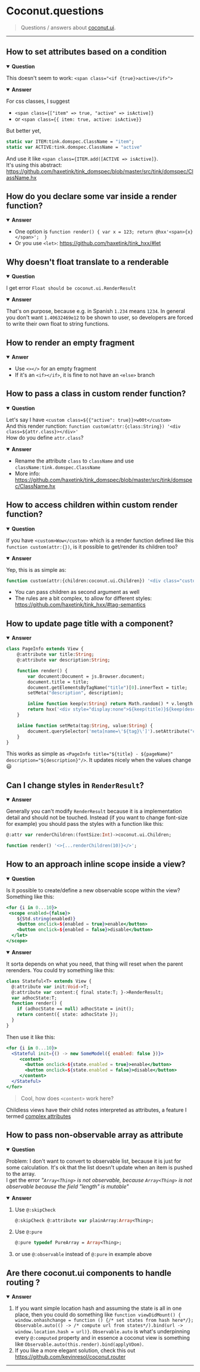 # Coconut.questions

> Questions / answers about [coconut.ui](https://github.com/MVCoconut/).

--- 

## How to set attributes based on a condition

<details open><summary><b>Question</b></summary>

This doesn't seem to work: `<span class="<if {true}>active</if>">`

</details>

<details open><summary><b>Answer</b></summary>

For css classes, I suggest
* `<span class={["item" => true, "active" => isActive]}` 
* or `<span class={{ item: true, active: isActive}}`

But better yet,  
```haxe
static var ITEM:tink.domspec.ClassName = "item"; 
static var ACTIVE:tink.domspec.ClassName = "active" 
```
And use it like  `<span class={ITEM.add([ACTIVE => isActive]}`.  
It's using this abstract: <https://github.com/haxetink/tink_domspec/blob/master/src/tink/domspec/ClassName.hx>
 
</details>


## How do you declare some var inside a render function?

<details open><summary><b>Answer</b></summary>

* One option is `function render() { var x = 123; return @hxx'<span>{x}</span>';  }`
* Or you use `<let>`: <https://github.com/haxetink/tink_hxx/#let>

</details>

## Why doesn't float translate to a renderable

<details open><summary><b>Question</b></summary>
 
I get error `Float should be coconut.ui.RenderResult`

</details>

<details open><summary><b>Answer</b></summary>

That's on purpose, because e.g. in Spanish `1.234` means `1234`. In general you don't want `1.40632469e12` to be shown to user, so developers are forced to write their own float to string functions.

</details>

## How to render an empty fragment

<details open><summary><b>Anwer</b></summary>

- Use `<></>` for an empty fragment
- If it's an `<if></if>`, it is fine to not have an `<else>` branch

</details>

## How to pass a class in custom render function?

<details open><summary><b>Question</b></summary>
 
Let's say I have `<custom class=${{"active": true}}>w00t</custom>`  
And this render runction: `function custom(attr:{class:String}) '<div class=${attr.class}></div>'`  
How do you define `attr.class`? 

</details>

<details open><summary><b>Answer</b></summary>

* Rename the attribute `class` to `className` and use `className:tink.domspec.ClassName`
* More info: <https://github.com/haxetink/tink_domspec/blob/master/src/tink/domspec/ClassName.hx>

</details>


## How to access children within custom render function?

<details open><summary><b>Question</b></summary>

If you have `<custom>Wow</custom>` which is a render function defined like this `function custom(attr:{})`, is it possible to get/render its children too?

</details>

<details open><summary><b>Answer</b></summary>

Yep, this is as simple as:
 
```haxe
function custom(attr:{children:coconut.ui.Children}) '<div class="custom">${...attr.children}</div>';
```

* You can pass children as second argument as well
* The rules are a bit complex, to allow for different styles: <https://github.com/haxetink/tink_hxx/#tag-semantics>

</details>

## How to update page title with a component?

<details open><summary><b>Answer</b></summary>

```haxe
class PageInfo extends View {
    @:attribute var title:String;
    @:attribute var description:String;

    function render() {
        var document:Document = js.Browser.document;
        document.title = title;
        document.getElementsByTagName("title")[0].innerText = title;
        setMeta("description", description);

        inline function keep(v:String) return Math.random() * v.length > 0 ? "" : "";
        return hxx('<div style="display:none">${keep(title)}${keep(description)}</div>');
    }

    inline function setMeta(tag:String, value:String) {
        document.querySelector('meta[name=\'${tag}\']').setAttribute("content", value);
    }
}
```

This works as simple as `<PageInfo title="${title} - ${pageName}" description="${description}"/>`. It updates nicely when the values change :smiley:

</details>

## Can I change styles in `RenderResult`?

<details open><summary><b>Answer</b></summary>

Generally you can't modify `RenderResult` because it is a implementation detail and should not be touched. Instead (if you want to change font-size for example) you should pass the styles with a function like this:

```haxe
@:attr var renderChildren:(fontSize:Int)->coconut.ui.Children;

function render() '<>{...renderChildren(10)}</>';
```

</details>


## How to an approach inline scope inside a view?

<details open><summary><b>Question</b></summary>

Is it possible to create/define a new observable scope within the view?  Something like this:
```jsx
<for {i in 0...10}>
 <scope enabled={false}>
    ${Std.string(enabled)}
    <button onclick=${enabled = true}>enable</button>
    <button onclick=${enabled = false}>disable</button>
  </let>
</scope>
```
</details>

<details open><summary><b>Answer</b></summary>
  
It sorta depends on what you need, that thing will reset when the parent rerenders. You could try something like this:
  
```haxe
class Stateful<T> extends View {
  @:attribute var init:Void->T;
  @:attribute var content:{ final state:T; }->RenderResult;
  var adhocState:T;
  function render() {
    if (adhocState == null) adhocState = init();
    return content({ state: adhocState });
  }
}
```

Then use it like this:

```jsx
<for {i in 0...10}>
  <Stateful init={() -> new SomeModel({ enabled: false })}>
     <content>
       <button onclick=${state.enabled = true}>enable</button>
       <button onclick=${state.enabled = false}>disable</button>
     </content>
  </Stateful>
</for>
```

> Cool, how does `<content>` work here?

Childless views have their child notes interpreted as attributes, a feature I termed [complex attributes](https://github.com/haxetink/tink_hxx/#complex-attributes)

</details>

## How to pass non-observable array as attribute

<details open><summary><b>Question</b></summary>

Problem: I don't want to convert to observable list, because it is just for some calculation. It's ok that the list doesn't update when an item is pushed to the array.  
I get the error _"`Array<Thing>` is not observable, because `Array<Thing>` is not observable because the field \"length\" is mutable"_

</details>

<details open><summary><b>Answer</b></summary>
 
1. Use `@:skipCheck`
   ```haxe
   @:skipCheck @:attribute var plainArray:Array<Thing>;
   ```
2. Use `@:pure`
   ```haxe
   @:pure typedef PureArray = Array<Thing>;
   ```
3. or use `@:observable` instead of `@:pure` in example above

</details>

## Are there coconut.ui components to handle routing ?

<details open><summary><b>Answer</b></summary>

1. If you want simple location hash and assuming the state is all in one place, then you could do something like `function viewDidMount() { window.onhashchange = function () {/* set states from hash here*/}; Observable.auto(() -> /* compute url from states*/).bind(url -> window.location.hash = url)}`. `Observable.auto` is what's underpinning every `@:computed` property
and in essence a coconut view is something like `Observable.auto(this.render).bind(applyVDom)`.
1. If you like a more elegant solution, check this out <https://github.com/kevinresol/coconut.router>

</details>

---
